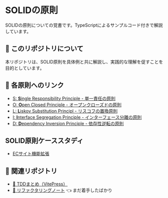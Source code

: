 # SOLIDの原則
SOLIDの原則についての覚書です。TypeScriptによるサンプルコード付きで解説しています。 
## 📘 このリポジトリについて
本リポジトリは、SOLID原則を具体例と共に解説し、実践的な理解を促すことを目的としています。

## 📑 各原則へのリンク

- [S: **S**ingle Responsibility Principle - 単一責任の原則](single-responsibility-principle.md)
- [O: **O**pen Closed Principle - オープンクローズドの原則](open-closed-principle.md)
- [L: **L**iskov Substitution Principl - リスコフの置換原則](liskov-substitution-principle.md)
- [I: **I**nterface Segregation Principle - インターフェース分離の原則](interface-segregation-principle.md)
- [D: **D**ependency Inversion Principle - 依存性逆転の原則](dependency-inversion-principle.md)

## SOLID原則ケーススタディ

- [ECサイト機能拡張](practical-case-studies.md)

## 🔗 関連リポジトリ

- [📘 TDDまとめ（VitePress）](https://shuji-bonji.github.io/Notes-on-Test-Driven-Development/)
- [🔧 リファクタリングノート](https://github.com/shuji-bonji/Notes-on-Refactoring) 👈 まだ着手したばかり